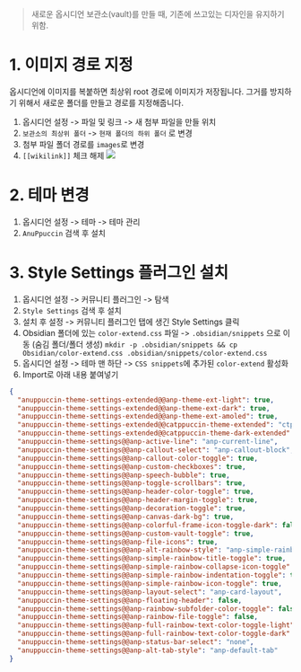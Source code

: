 > 새로운 옵시디언 보관소(vault)를 만들 때, 기존에 쓰고있는 디자인을 유지하기 위함.

# 1. 이미지 경로 지정

옵시디언에 이미지를 복붙하면 최상위 root 경로에 이미지가 저장됩니다.
그거를 방지하기 위해서 새로운 폴더를 만들고 경로를 지정해줍니다.

1. 옵시디언 설정 -> 파일 및 링크 -> 새 첨부 파일을 만들 위치
2. `보관소의 최상위 폴더` -> `현재 폴더의 하위 폴더` 로 변경
3. 첨부 파일 폴더 경로를 `images`로 변경 
4. `[[wikilink]]` 체크 해제
![](Pasted%20image%2020241221062138.png)

# 2. 테마 변경

1. 옵시디언 설정 -> 테마 -> 테마 관리
2. `AnuPpuccin` 검색 후 설치


# 3. Style Settings 플러그인 설치

1. 옵시디언 설정 -> 커뮤니티 플러그인 -> 탐색
2. `Style Settings` 검색 후 설치
3. 설치 후 설정 -> 커뮤니티 플러그인 탭에 생긴 Style Settings 클릭
4. Obsidian 폴더에 있는 `color-extend.css` 파일 -> `.obsidian/snippets` 으로 이동
   (숨김 폴더/폴더 생성)
   `mkdir -p .obsidian/snippets && cp Obsidian/color-extend.css .obsidian/snippets/color-extend.css`
5. 옵시디언 설정 -> 테마 맨 하단 -> `CSS snippets`에 추가된 `color-extend` 활성화
6. Import로 아래 내용 붙여넣기

```Json
{
  "anuppuccin-theme-settings-extended@@anp-theme-ext-light": true,
  "anuppuccin-theme-settings-extended@@anp-theme-ext-dark": true,
  "anuppuccin-theme-settings-extended@@anp-theme-ext-amoled": true,
  "anuppuccin-theme-settings-extended@@catppuccin-theme-extended": "ctp-atom-light",
  "anuppuccin-theme-settings-extended@@catppuccin-theme-dark-extended": "ctp-generic-dark",
  "anuppuccin-theme-settings@@anp-active-line": "anp-current-line",
  "anuppuccin-theme-settings@@anp-callout-select": "anp-callout-block",
  "anuppuccin-theme-settings@@anp-callout-color-toggle": true,
  "anuppuccin-theme-settings@@anp-custom-checkboxes": true,
  "anuppuccin-theme-settings@@anp-speech-bubble": true,
  "anuppuccin-theme-settings@@anp-toggle-scrollbars": true,
  "anuppuccin-theme-settings@@anp-header-color-toggle": true,
  "anuppuccin-theme-settings@@anp-header-margin-toggle": true,
  "anuppuccin-theme-settings@@anp-decoration-toggle": true,
  "anuppuccin-theme-settings@@anp-canvas-dark-bg": true,
  "anuppuccin-theme-settings@@anp-colorful-frame-icon-toggle-dark": false,
  "anuppuccin-theme-settings@@anp-custom-vault-toggle": true,
  "anuppuccin-theme-settings@@anp-file-icons": true,
  "anuppuccin-theme-settings@@anp-alt-rainbow-style": "anp-simple-rainbow-color-toggle",
  "anuppuccin-theme-settings@@anp-simple-rainbow-title-toggle": true,
  "anuppuccin-theme-settings@@anp-simple-rainbow-collapse-icon-toggle": true,
  "anuppuccin-theme-settings@@anp-simple-rainbow-indentation-toggle": true,
  "anuppuccin-theme-settings@@anp-simple-rainbow-icon-toggle": true,
  "anuppuccin-theme-settings@@anp-layout-select": "anp-card-layout",
  "anuppuccin-theme-settings@@anp-floating-header": false,
  "anuppuccin-theme-settings@@anp-rainbow-subfolder-color-toggle": false,
  "anuppuccin-theme-settings@@anp-rainbow-file-toggle": false,
  "anuppuccin-theme-settings@@anp-full-rainbow-text-color-toggle-light": false,
  "anuppuccin-theme-settings@@anp-full-rainbow-text-color-toggle-dark": false,
  "anuppuccin-theme-settings@@anp-status-bar-select": "none",
  "anuppuccin-theme-settings@@anp-alt-tab-style": "anp-default-tab"
}
```
